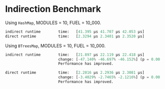 # Indirection Benchmark

Using `HashMap`, MODULES = 10, FUEL = 10_000.

```py
indirect runtime        time:   [41.395 µs 41.707 µs 42.053 µs]
direct runtime          time:   [2.3294 µs 2.3401 µs 2.3520 µs]
```

Using `BTreesMap`, MODULES = 10, FUEL = 10_000.

```py
indirect runtime        time:   [21.897 µs 22.119 µs 22.418 µs]
                        change: [-47.140% -46.697% -46.152%] (p = 0.00 < 0.05)
                        Performance has improved.

direct runtime          time:   [2.2816 µs 2.2936 µs 2.3081 µs]
                        change: [-3.4029% -2.7465% -2.1216%] (p = 0.00 < 0.05)
                        Performance has improved.
```